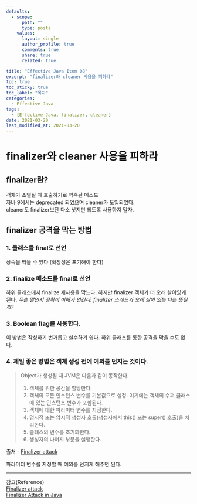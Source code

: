 ```yaml
---
defaults:
  - scope:
      path: ""
      type: posts
    values:
      layout: single
      author_profile: true
      comments: true
      share: true
      related: true

title: "Effective Java Item 08"
excerpt: "finalizer와 cleaner 사용을 피하라"
toc: true
toc_sticky: true
toc_label: "목차"
categories:
  - Effective Java
tags:
  - [Effective Java, finalizer, cleaner]
date: 2021-03-20
last_modified_at: 2021-03-20
---
```

# finalizer와 cleaner 사용을 피하라

## finalizer란?
객체가 소멸될 때 호출하기로 약속된 메소드  
자바 9에서는 deprecated 되었으며 cleaner가 도입되었다.  
cleaner도 finalizer보단 다소 낫지만 되도록 사용하지 말자.  

## finalizer 공격을 막는 방법

### 1. 클래스를 final로 선언

상속을 막을 수 있다 (확장성은 포기해야 한다)

### 2. finalize 메소드를 final로 선언

하위 클래스에서 finalize 재사용을 막느다. 하지만 finalizer 객체가 더 오래 살아있게 된다.
*무슨 말인지 정확히 이해가 안간다. finalizer 스레드가 오래 살아 있는 다는 뜻일까?*

### 3. Boolean flag를 사용한다.

이 방법은 작성하기 번거롭고 실수하기 쉽다. 하위 클래스를 통한 공격을 막을 수도 없다.

### 4. 제일 좋은 방법은 객체 생성 전에 예외를 던지는 것이다.

>Object가 생성될 때 JVM은 다음과 같이 동작한다.
>1. 객체를 위한 공간을 할당한다.   
>2. 객체의 모든 인스턴스 변수를 기본값으로 설정. 여기에는 객체의 수퍼 클래스에 있는 인스턴스 변수가 포함된다.   
>3. 객체에 대한 파라미터 변수를 지정한다.   
>4. 명시적 또는 암시적 생성자 호출(생성자에서 this() 또는 super() 호출)을 처리한다.   
>5. 클래스의 변수를 초기화한다.   
>6. 생성자의 나머지 부분을 실행한다.

출처 - [Finalizer attack](https://yangbongsoo.tistory.com/8?category=919799)

파라미터 변수를 지정할 때 예외를 던지게 해주면 된다.

***
참고(Reference)  
[Finalizer attack](https://yangbongsoo.tistory.com/8?category=919799)  
[Finalizer Attack in Java](https://self-learning-java-tutorial.blogspot.com/2020/03/finalizer-attack-in-java.html)